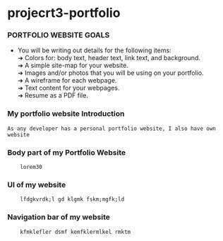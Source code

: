 # projecrt3-portfolio

### PORTFOLIO WEBSITE GOALS

* You will be writing out details for the following items:<br>
➔ Colors for: body text, header text, link text, and background.<br>
➔ A simple site-map for your website.<br>
➔ Images and/or photos that you will be using on your portfolio.<br>
➔ A wireframe for each webpage.<br>
➔ Text content for your webpages.<br>
➔ Resume as a PDF file.<br>


### My portfolio website Introduction

    As any developer has a personal portfolio website, I also have own website 
    
    
    
    
 ### Body part of my Portfolio Website
        lorem30

### UI of my website

        lfdgkvrdk;l gd klgmk fskm;mgfk;ld
        
### Navigation bar of my website 

        kfmklefler dsmf kemfklermlkel rmktm
